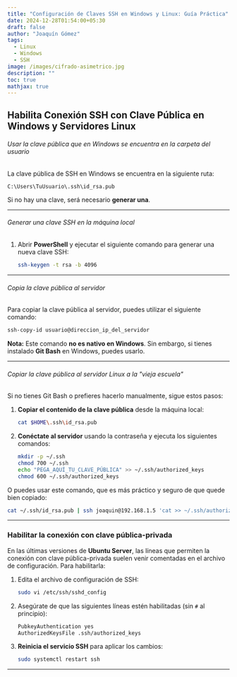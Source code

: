```yaml
---
title: "Configuración de Claves SSH en Windows y Linux: Guía Práctica"
date: 2024-12-28T01:54:00+05:30
draft: false
author: "Joaquín Gómez"
tags:
  - Linux
  - Windows
  - SSH
image: /images/cifrado-asimetrico.jpg
description: ""
toc: true
mathjax: true
---
```


## Habilita Conexión SSH con Clave Pública en Windows y Servidores Linux

###### Usar la clave pública que en Windows se encuentra en la carpeta del usuario

La clave pública de SSH en Windows se encuentra en la siguiente ruta:

```
C:\Users\TuUsuario\.ssh\id_rsa.pub
```

Si no hay una clave, será necesario **generar una**.

---

###### Generar una clave SSH en la máquina local

1. Abrir **PowerShell** y ejecutar el siguiente comando para generar una nueva clave SSH:

   ```bash
   ssh-keygen -t rsa -b 4096
   ```

---

###### Copia la clave pública al servidor

Para copiar la clave pública al servidor, puedes utilizar el siguiente comando:

```bash
ssh-copy-id usuario@direccion_ip_del_servidor
```

**Nota:** Este comando **no es nativo en Windows**. Sin embargo, si tienes instalado **Git Bash** en Windows, puedes usarlo.

---

###### Copiar la clave pública al servidor Linux a la "vieja escuela"

Si no tienes Git Bash o prefieres hacerlo manualmente, sigue estos pasos:

1. **Copiar el contenido de la clave pública** desde la máquina local:

   ```bash
   cat $HOME\.ssh\id_rsa.pub
   ```

2. **Conéctate al servidor** usando la contraseña y ejecuta los siguientes comandos:

   ```bash
   mkdir -p ~/.ssh
   chmod 700 ~/.ssh
   echo "PEGA_AQUÍ_TU_CLAVE_PÚBLICA" >> ~/.ssh/authorized_keys
   chmod 600 ~/.ssh/authorized_keys
   ```

O puedes usar este comando, que es más práctico y seguro de que quede bien copiado:

```bash
cat ~/.ssh/id_rsa.pub | ssh joaquin@192.168.1.5 'cat >> ~/.ssh/authorized_keys'
```

---

### Habilitar la conexión con clave pública-privada

En las últimas versiones de **Ubuntu Server**, las líneas que permiten la conexión con clave pública-privada suelen venir comentadas en el archivo de configuración. Para habilitarla:

1. Edita el archivo de configuración de SSH:

   ```bash
   sudo vi /etc/ssh/sshd_config
   ```

2. Asegúrate de que las siguientes líneas estén habilitadas (sin `#` al principio):

   ```bash
   PubkeyAuthentication yes
   AuthorizedKeysFile .ssh/authorized_keys
   ```

3. **Reinicia el servicio SSH** para aplicar los cambios:

   ```bash
   sudo systemctl restart ssh
   ```

---

